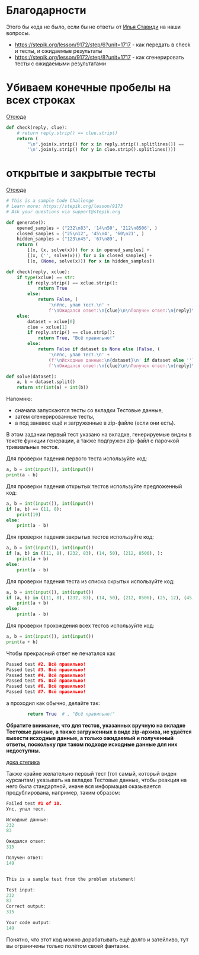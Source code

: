# Благодарности

Этого бы кода не было, если бы не ответы от [Илья Ставиди](https://stepik.org/users/59311452) на наши вопросы.

* https://stepik.org/lesson/9172/step/6?unit=1717 - как передать в check и тесты, и ожидаемые результаты
* https://stepik.org/lesson/9172/step/8?unit=1717 - как сгенерировать тесты с ожидаемыми результатами

# Убиваем конечные пробелы на всех строках

[Отсюда](https://stepik.org/lesson/244445/step/6?unit=490603)
```python
def check(reply, clue):
    # return reply.strip() == clue.strip()
    return (
        "\n".join(x.strip() for x in reply.strip().splitlines()) ==
        '\n'.join(y.strip() for y in clue.strip().splitlines()))
```    

# открытые и закрытые тесты

[Отсюда](https://stepik.org/lesson/394668/step/2?discussion=3510325&unit=383635)

```python
# This is a sample Code Challenge
# Learn more: https://stepik.org/lesson/9173
# Ask your questions via support@stepik.org

def generate():
    opened_samples = ("232\n83", '14\n50', '212\n8506', )
    closed_samples = ("25\n12", '45\n4', '60\n21', )
    hidden_samples = ("123\n45", '67\n89', )
    return (
        [(x, (x, solve(x))) for x in opened_samples] + 
        [(x, ('', solve(x))) for x in closed_samples] + 
        [(x, (None, solve(x))) for x in hidden_samples])

def check(reply, xclue):
    if type(xclue) == str:
        if reply.strip() == xclue.strip():
            return True
        else:
            return False, (
                '\nУпс, упал тест.\n' +
                f'\nОжидался ответ:\n{clue}\n\nПолучен ответ:\n{reply}\n')
    else:
        dataset = xclue[0]
        clue = xclue[1]
        if reply.strip() == clue.strip():
            return True, "Всё правильно!"
        else:
            return False if dataset is None else (False, (
                '\nУпс, упал тест.\n' +
                (f'\nИсходные данные:\n{dataset}\n' if dataset else '') +
                f'\nОжидался ответ:\n{clue}\n\nПолучен ответ:\n{reply}\n'))

def solve(dataset):
    a, b = dataset.split()
    return str(int(a) + int(b))
```    

Напомню:

* сначала запускаются тесты со вкладки Тестовые данные, 
* затем сгенерированные тесты,
* а под занавес ещё и загруженные в zip-файле (если они есть).

В этом задании первый тест указано на вкладке, генерируемые видны в тексте функции генерации, а также подгружен zip-файл с парочкой тривиальных тестов.

Для проверки падения первого теста используйте код:

```python
a, b = int(input()), int(input())
print(a - b)
```

Для проверки падения открытых тестов используйте предложенный код:

```python
a, b = int(input()), int(input())
if (a, b) == (11, 8):
    print(19)
else:
    print(a - b)
```

Для проверки падения закрытых тестов используйте код:

```python
a, b = int(input()), int(input())
if (a, b) in ((11, 8), (232, 83), (14, 50), (212, 8506), ):
    print(a + b)
else:
    print(a - b)
```

Для проверки падения теста из списка скрытых используйте код:


```python
a, b = int(input()), int(input())
if (a, b) in ((11, 8), (232, 83), (14, 50), (212, 8506), (25, 12), (45, 4), (60, 21), ):
    print(a + b)
else:
    print(a - b)
```

Для проверки прохождения всех тестов используйте код:

```python
a, b = int(input()), int(input())
print(a + b)
```

Чтобы прекрасный ответ не печатался как

```cpp
Passed test #2. Всё правильно!
Passed test #3. Всё правильно!
Passed test #4. Всё правильно!
Passed test #5. Всё правильно!
Passed test #6. Всё правильно!
Passed test #7. Всё правильно!
```

а проходил как обычно, делайте так:

```python
        return True  # , "Всё правильно!"
```

**Обратите внимание, что для тестов, указанных вручную на вкладке Тестовые данные, а также загруженных в виде zip-архива, не удаётся вывести исходные данные, а только ожидаемый и полученный ответы, поскольку при таком подходе исходные данные для них недоступны.**

[дока степика](https://stepik.org/lesson/59057/step/3?unit=36621)

Также крайне желательно первый тест (тот самый, который виден курсантам) указывать на вкладке Тестовые данные, чтобы реакция на него была стандартной, иначе вся информация оказывается продублирована, например, таким образом:

```cpp
Failed test #1 of 10. 
Упс, упал тест.

Исходные данные:
232
83

Ожидался ответ:
315

Получен ответ:
149


This is a sample test from the problem statement!

Test input:
232
83
Correct output:
315

Your code output:
149
```
Понятно, что этот код можно дорабатывать ещё долго и затейливо, тут вы ограничены только полётом своей фантазии.


